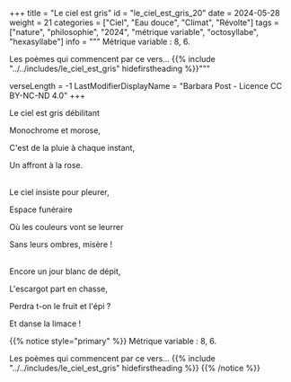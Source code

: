 +++
title = "Le ciel est gris"
id = "le_ciel_est_gris_20"
date = 2024-05-28
weight = 21
categories = ["Ciel", "Eau douce", "Climat", "Révolte"]
tags = ["nature", "philosophie", "2024", "métrique variable", "octosyllabe", "hexasyllabe"]
info = """
Métrique variable : 8, 6.
      
Les poèmes qui commencent par ce vers...
{{% include "../../includes/le_ciel_est_gris" hidefirstheading %}}"""

verseLength = -1
LastModifierDisplayName = "Barbara Post - Licence CC BY-NC-ND 4.0"
+++

Le ciel est gris débilitant

Monochrome et morose,

C'est de la pluie à chaque instant,

Un affront à la rose.

 \
Le ciel insiste pour pleurer,

Espace funéraire

Où les couleurs vont se leurrer

Sans leurs ombres, misère !

 \
Encore un jour blanc de dépit,

L'escargot part en chasse,

Perdra t-on le fruit et l'épi ?

Et danse la limace !

{{% notice style="primary" %}}
Métrique variable : 8, 6.
      
Les poèmes qui commencent par ce vers...
{{% include "../../includes/le_ciel_est_gris" hidefirstheading %}}
{{% /notice %}}
